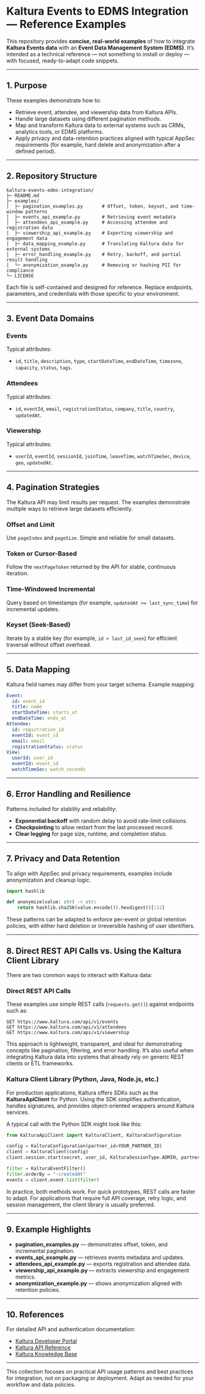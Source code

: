 # Kaltura Events to EDMS Integration — Reference Examples

This repository provides **concise, real-world examples** of how to integrate **Kaltura Events data** with an **Event Data Management System (EDMS)**.
It’s intended as a technical reference — not something to install or deploy — with focused, ready-to-adapt code snippets.

---

## 1. Purpose

These examples demonstrate how to:

* Retrieve event, attendee, and viewership data from Kaltura APIs.
* Handle large datasets using different pagination methods.
* Map and transform Kaltura data to external systems such as CRMs, analytics tools, or EDMS platforms.
* Apply privacy and data-retention practices aligned with typical AppSec requirements (for example, hard delete and anonymization after a defined period).

---

## 2. Repository Structure

```
kaltura-events-edms-integration/
├─ README.md
├─ examples/
│  ├─ pagination_examples.py       # Offset, token, keyset, and time-window patterns
│  ├─ events_api_example.py        # Retrieving event metadata
│  ├─ attendees_api_example.py     # Accessing attendee and registration data
│  ├─ viewership_api_example.py    # Exporting viewership and engagement data
│  ├─ data_mapping_example.py      # Translating Kaltura data for external systems
│  ├─ error_handling_example.py    # Retry, backoff, and partial result handling
│  └─ anonymization_example.py     # Removing or hashing PII for compliance
└─ LICENSE
```

Each file is self-contained and designed for reference. Replace endpoints, parameters, and credentials with those specific to your environment.

---

## 3. Event Data Domains

### Events

Typical attributes:

* `id`, `title`, `description`, `type`, `startDateTime`, `endDateTime`, `timezone`, `capacity`, `status`, `tags`.

### Attendees

Typical attributes:

* `id`, `eventId`, `email`, `registrationStatus`, `company`, `title`, `country`, `updatedAt`.

### Viewership

Typical attributes:

* `userId`, `eventId`, `sessionId`, `joinTime`, `leaveTime`, `watchTimeSec`, `device`, `geo`, `updatedAt`.

---

## 4. Pagination Strategies

The Kaltura API may limit results per request. The examples demonstrate multiple ways to retrieve large datasets efficiently.

### Offset and Limit

Use `pageIndex` and `pageSize`. Simple and reliable for small datasets.

### Token or Cursor-Based

Follow the `nextPageToken` returned by the API for stable, continuous iteration.

### Time-Windowed Incremental

Query based on timestamps (for example, `updatedAt >= last_sync_time`) for incremental updates.

### Keyset (Seek-Based)

Iterate by a stable key (for example, `id > last_id_seen`) for efficient traversal without offset overhead.

---

## 5. Data Mapping

Kaltura field names may differ from your target schema. Example mapping:

```yaml
Event:
  id: event_id
  title: name
  startDateTime: starts_at
  endDateTime: ends_at
Attendee:
  id: registration_id
  eventId: event_id
  email: email
  registrationStatus: status
View:
  userId: user_id
  eventId: event_id
  watchTimeSec: watch_seconds
```

---

## 6. Error Handling and Resilience

Patterns included for stability and reliability:

* **Exponential backoff** with random delay to avoid rate-limit collisions.
* **Checkpointing** to allow restart from the last processed record.
* **Clear logging** for page size, runtime, and completion status.

---

## 7. Privacy and Data Retention

To align with AppSec and privacy requirements, examples include anonymization and cleanup logic.

```python
import hashlib

def anonymize(value: str) -> str:
    return hashlib.sha256(value.encode()).hexdigest()[:12]
```

These patterns can be adapted to enforce per-event or global retention policies, with either hard deletion or irreversible hashing of user identifiers.

---

## 8. Direct REST API Calls vs. Using the Kaltura Client Library

There are two common ways to interact with Kaltura data:

### Direct REST API Calls

These examples use simple REST calls (`requests.get()`) against endpoints such as:

```
GET https://www.kaltura.com/api/v1/events
GET https://www.kaltura.com/api/v1/attendees
GET https://www.kaltura.com/api/v1/viewership
```

This approach is lightweight, transparent, and ideal for demonstrating concepts like pagination, filtering, and error handling. It’s also useful when integrating Kaltura data into systems that already rely on generic REST clients or ETL frameworks.

### Kaltura Client Library (Python, Java, Node.js, etc.)

For production applications, Kaltura offers SDKs such as the **KalturaApiClient** for Python. Using the SDK simplifies authentication, handles signatures, and provides object-oriented wrappers around Kaltura services.

A typical call with the Python SDK might look like this:

```python
from KalturaApiClient import KalturaClient, KalturaConfiguration

config = KalturaConfiguration(partner_id=YOUR_PARTNER_ID)
client = KalturaClient(config)
client.session.start(secret, user_id, KalturaSessionType.ADMIN, partner_id)

filter = KalturaEventFilter()
filter.orderBy = "-createdAt"
events = client.event.list(filter)
```

In practice, both methods work. For quick prototypes, REST calls are faster to adapt. For applications that require full API coverage, retry logic, and session management, the client library is usually preferred.

---

## 9. Example Highlights

* **pagination_examples.py** — demonstrates offset, token, and incremental pagination.
* **events_api_example.py** — retrieves events metadata and updates.
* **attendees_api_example.py** — exports registration and attendee data.
* **viewership_api_example.py** — extracts viewership and engagement metrics.
* **anonymization_example.py** — shows anonymization aligned with retention policies.

---

## 10. References

For detailed API and authentication documentation:

* [Kaltura Developer Portal](https://developer.kaltura.com)
* [Kaltura API Reference](https://developer.kaltura.com/api-docs/)
* [Kaltura Knowledge Base](https://knowledge.kaltura.com/help)

---

This collection focuses on practical API usage patterns and best practices for integration, not on packaging or deployment. Adapt as needed for your workflow and data policies.
